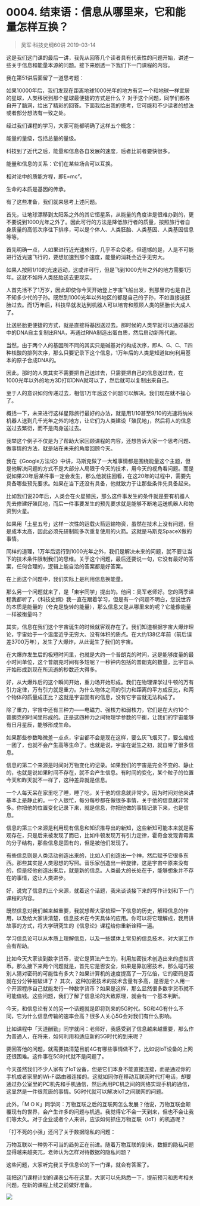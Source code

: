 # 0004. 结束语：信息从哪里来，它和能量怎样互换？
> 吴军·科技史纲60讲
2019-03-14

这是我们这门课的最后一讲，我先从回答几个读者具有代表性的问题开始，讲述一些关于信息和能量本源的问题。接下来剧透一下我们下一门课程的内容。

我在第51讲后面留了一道思考题：

如果10000年后，我们发现在距离地球1000光年的地方有另一个和地球一样宜居的星球，人类移居到那个星球最便捷的方式是什么？
对于这个问题，同学们都各自开了脑洞，给出了精彩的回答。下面我给出我的思考，它可能和不少读者的想法或者部分想法有一致之处。

经过我们课程的学习，大家可能都明确了这样五个概念：

能量的量级，包括总量的量级。

科技到了近代之后，能量和信息各自发展的速度，后者比前者要快很多。

能量和信息的关系：它们在某些场合可以互换。

相对论中的质能方程，即E=mc²。

生命的本质是基因的传承。

有了这些准备，我们就来思考上述问题。

首先，让地球漂移到太阳系之外的其它恒星系，从能量的角度讲是很难办到的，更不要说到1000光年之外了。因此可行的方法是降低旅行者的质量，按照旅行者自身质量的高低次序往下排序，可以是个体人、人类胚胎、人类基因、人类基因信息等等。

首先明确一点，人如果进行近光速旅行，几乎不会变老。但遗憾的是，人是不可能进行近光速飞行的，要想加速到那个速度，能量的消耗会近乎无穷大。

如果人按照1/10的光速运动，这或许可行，但是飞到1000光年之外的地方需要1万年。这就不如将人类胚胎送去更现实。

人首先活不了1万岁，因此即使你今天开始登上宇宙飞船出发，到那里的也是自己不知多少代的子孙。既然到1000光年以外地区的都是自己的子孙，不如直接送胚胎过去。而1万年后，科技早就发达到机器人可以培育和照顾人类的胚胎长大成人了。

比送胚胎更便捷的方式，就是直接将基因送过去。那时候的人类早就可以通过基因中的DNA自主复制出RNA，再通过RNA制造出蛋白质，然后启动新陈代谢。

当然，由于两个人的基因所不同的其实只是碱基对的构成次序，即A、G、C、T四种核酸的排列次序，那么只要记录下这个信息，1万年后的人类是知道如何利用基本的原子合成DNA的。

因此，那时的人类其实不需要把自己送过去，只需要把自己的信息送过去，在1000光年以外的地方3D打印DNA就可以了，然后就可以复制出来自己。

至于人的意识如何传递过去，相信1万年后这个问题可以解决。我们现在就不操心了。

概括一下，未来进行这样星际旅行最好的办法，就是用1/10甚至9/10的光速将纳米机器人送到几千光年之外的地方，让它们为人类建设「殖民地」，然后将人的信息送过去繁衍，而不是肉身送过去。

我举这个例子不仅是为了帮助大家回顾课程的内容，还想告诉大家一个思考问题、做事情的方法，就是站在未来的角度回顾今天。

我在《Google方法论》中讲，马斯克做了一大堆事情都是围绕能量这个主题，但是他解决问题的方式不是大部分人局限于今天的技术，用今天的视角看问题。而是说如果20年后某件事一定会发生，那么他就往回看，在这20年的过程中，需要先具备哪些预先要求。如果在当下还没有具备，他就致力于让那些条件先具备起来。

比如我们说20年后，人类会在火星殖民，那么这件事发生的条件就是要有机器人先去修建好殖民地，而后一件事要发生的预先要求就是能够不断地运送机器人和物资到火星。

如果用「土星五号」这样一次性的运载火箭运输物资，虽然在技术上没有问题，但是成本太高，因此必须先研制能多次重复使用的火箭。这就是马斯克SpaceX做的事情。

同样的道理，1万年后远行到1000光年之外，我们是解决未来的问题，就不要让当下的技术条件限制我们的思维。关于这个问题，最后还要说一句，它没有最好的答案，任何合理的，逻辑上能自洽的答案都是好答案。

在上面这个问题中，我们实际上是利用信息换能量。

那么另一个问题就来了，是「東宇同学」提出的。他问：吴军老师好。您的两季课程我都听了，《科技史纲》我一直在跟着学习，但是有一个问题不明白，您说世界的本质是能量的（夸克是旋转的能量），那么信息又是从哪里来的呢？它能像能量一样被衡量吗？

其实，信息在我们这个宇宙诞生的时候就客观存在了。我们知道根据宇宙大爆炸理论，宇宙始于一个温度近乎无穷大、没有体积的质点。在大约138亿年前（前后误差3700万年），发生了大爆炸，从此诞生了我们的宇宙。

在大爆炸发生后的极短时间里，也就是大约一个普朗克的时间，这是能够度量的最小时间单位，这个普朗克时间有多短呢？一秒钟内包括的普朗克的数量，比宇宙从开始形成到现在所流逝的秒数还大得多。

好，从大爆炸后的这个瞬间开始，重力场开始形成。我们在物理课学过牛顿的万有引力定律，万有引力就是重力。为什么物体之间的引力和距离的平方成反比，和两个物体的质量成正比？这就是宇宙固有的信息，没有它宇宙就无法构成了。

除了重力，宇宙中还有三种力——电磁力、强核力和弱核力，它们是在大约10个普朗克的时间里形成的。正是这四种力之间物理学参数的平衡，让我们的宇宙能够有日月星辰，能够形成生命。

如果那些参数略微差一点点，宇宙都不会是现在这样，要么灰飞烟灭了，要么缩成一团了，也就不会产生高等生命了。也就是说，宇宙在诞生之初，就自带了很多信息。

信息的第二个来源是时间对万物变化的记录。如果我们的宇宙是完全不变的、静止的，也就是说如果时间不存在，就不会产生信息。有时间的变化，某个粒子的位置今天和昨天就不一样了，这种差异就是信息。

一个人每天呆在家里吃了睡，睡了吃，关于他的信息就非常少。因为时间对他来讲基本上是静止的。一个人很忙，每分每秒都在做很多事情，关于他的信息就非常多。你把他的位置变化记录下来，就是信息，你把他做的事情记录下来，也是信息。

信息的第三个来源是利用现有信息和知识推导出的新知，这些新知可能本来就是客观存在，只是后来被发现了而已，比如牛顿发现万有引力定律，霍奇金发现青霉素的分子结构，那些信息是固有的，但是被他们发现了。

有些信息则是人类活动创造出来的，比如人们创造出一个神，然后赋予它很多东西。那些其实是人类思想的写照。音乐家创造出一种旋律，这是宇宙中原来没有的，但是经他创造出来后，就是新的信息。人类最大的长处在于，能够想象并不存在的事情，这让人类进步。

好，说完了信息的三个来源，就着这个话题，我来谈谈接下来的写作计划和下一门课程的内容。

既然信息对我们越来越重要，我就想帮大家梳理一下信息的历史，解释信息的作用，以及给大家讲清楚，信息技术在今天具体的应用。你可以将它理解成，我用讲故事的方式，将大学研究生的《信息论》课程给你重新诠释一遍。

学习信息论可以从本质上理解信息，以及一些媒体上常见的信息技术，对大家工作会有帮助。

比如今天大家谈到数字货币，说它是算法产生的，利用加密技术创造出来的虚拟货币。那么接下来两个问题就是，首先它是否安全，如果是靠加密技术，那么碰巧被别人猜对密码的可能性有多大？如果计算机的速度提高了一万亿倍，它的密码是否就在分分钟被破译了？
其次，这种加密技术的技术含量有多高，是否是个人用一个开源程序自己就能发行一种数字货币？如果是这样，那么显然很多数字货币就不可能值钱。这些问题，我们了解了信息论的大致原理，就会有一个基本判断。

今天，和信息论有关的另一个话题就是即将到来的5G时代。5G和4G有什么不同，它为什么信息传输的速率会高？很多人关心5G会对我们有什么影响。

比如课程中「天道酬勤」同学就问：老师好，我感受到了信息越来越重要，那么作为普通人，在将来，如何利用和适应新的5G时代的到来呢？

要回答他的问题，就需要搞清楚目前4G有哪些事情做不了，比如说IoT设备的上网还很困难。这件事在5G时代就不是问题了。

今天虽然我们不少人家有了IoT设备，但是它们本身不能直接连接，而是通过你的手机或者家里的Wi-Fi路由器连接的。这就如同你在移动互联网时代打电话，却要通过办公室里的PC机先和手机通信，然后再用PC机之间的网络实现手机的通信，这显然是一件很荒唐的事情。5G时代就可以解决IoT之间联网的问题。

此外，「M O K」同学问：万物互联之后的互联网怎么发展？他说，万物互联会颠覆现有的世界，会产生许多的问题与机遇。我觉得它不会一天到来，但也不会让我们等太久。对于企业或者个人来讲，应该如何抓住万物互联（IoT）的机遇呢？

「打不死的小强」还问了关于数据隐私的问题：

万物互联以一种势不可当的趋势正在前进。随着万物互联的到来，数据的隐私问题显得越来越突兀，老师认为怎样对待数据的隐私问题？

这些问题，大家听完我关于信息论的下一门课，就会有答案了。

我把这门课程计划的课表公布在这里，大家可以先熟悉一下，提前预习和思考相关问题，在新的课程上线之前做好准备。

![](https://raw.githubusercontent.com/dalong0514/selfstudy/master/图片链接/吴军/2019029.jpg)
